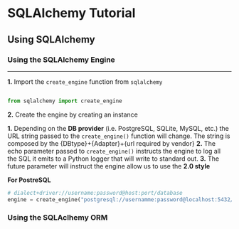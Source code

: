 # SQLAlchemy Tutorial

## Using SQLAlchemy

### Using the SQLAlchemy Engine

---

**1.** Import the `create_engine` function from `sqlalchemy`

```python

from sqlalchemy import create_engine

```

**2.** Create the engine by creating an instance

**1.** Depending on the **DB provider** (i.e. PostgreSQL, SQLite, MySQL, etc.) the URL string passed to the `create_engine()` function will change.
The string is composed by the {DBtype}+{Adapter}+{url required by vendor}
**2.** The echo parameter passed to `create_engine()` instructs the engine to log all the SQL it emits to a Python logger that will write to standard out.
**3.** The future parameter will instruct the engine allow us to use the **2.0 style**

**For PostreSQL**

```python
# dialect+driver://username:password@host:port/database
engine = create_engine("postgresql://usernamme:password@localhost:5432/database")
```

### Using the SQLAclhemy ORM
